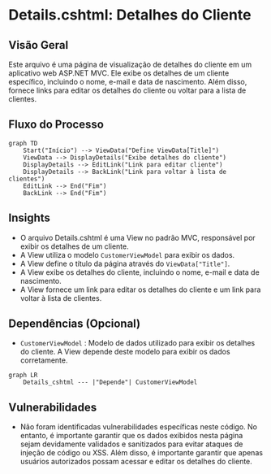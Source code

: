 # Details.cshtml: Detalhes do Cliente

## Visão Geral
Este arquivo é uma página de visualização de detalhes do cliente em um aplicativo web ASP.NET MVC. Ele exibe os detalhes de um cliente específico, incluindo o nome, e-mail e data de nascimento. Além disso, fornece links para editar os detalhes do cliente ou voltar para a lista de clientes.

## Fluxo do Processo
```mermaid
graph TD
    Start("Início") --> ViewData("Define ViewData[Title]")
    ViewData --> DisplayDetails("Exibe detalhes do cliente")
    DisplayDetails --> EditLink("Link para editar cliente")
    DisplayDetails --> BackLink("Link para voltar à lista de clientes")
    EditLink --> End("Fim")
    BackLink --> End("Fim")
```

## Insights
- O arquivo Details.cshtml é uma View no padrão MVC, responsável por exibir os detalhes de um cliente.
- A View utiliza o modelo `CustomerViewModel` para exibir os dados.
- A View define o título da página através do `ViewData["Title"]`.
- A View exibe os detalhes do cliente, incluindo o nome, e-mail e data de nascimento.
- A View fornece um link para editar os detalhes do cliente e um link para voltar à lista de clientes.

## Dependências (Opcional)
- `CustomerViewModel` : Modelo de dados utilizado para exibir os detalhes do cliente. A View depende deste modelo para exibir os dados corretamente.

```mermaid
graph LR
    Details_cshtml --- |"Depende"| CustomerViewModel
```

## Vulnerabilidades
- Não foram identificadas vulnerabilidades específicas neste código. No entanto, é importante garantir que os dados exibidos nesta página sejam devidamente validados e sanitizados para evitar ataques de injeção de código ou XSS. Além disso, é importante garantir que apenas usuários autorizados possam acessar e editar os detalhes do cliente.